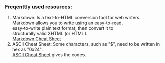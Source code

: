 ### Freqenttly used resources:  
1. Markdown: Is a text-to-HTML conversion tool for web writers.   
             Markdown allows you to write using an easy-to-read,  
             easy-to-write plain text format, then convert it to  
             structurally valid XHTML (or HTML).  
             [Markdown Cheat Sheet](https://github.com/adam-p/markdown-here/wiki/Markdown-Cheatsheet)  
2. ASCII Cheat Sheet: Some characters, such as "$", need to be written in hex as "0x24".  
             [ASCII Cheat Sheet](https://catonmat.net/ascii-cheat-sheet) gives the codes.
             
         
